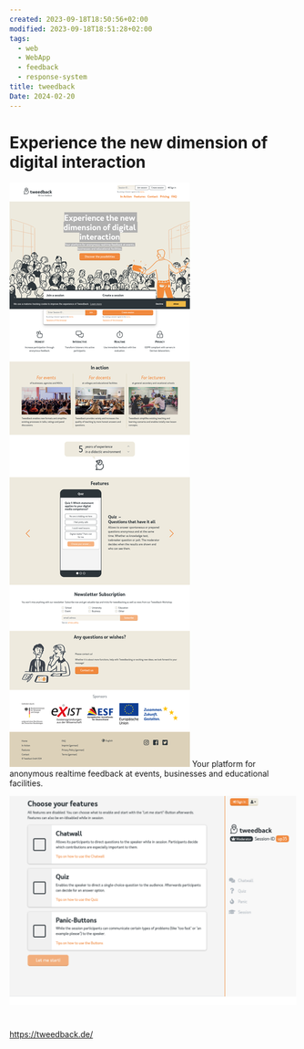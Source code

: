 ```yaml
---
created: 2023-09-18T18:50:56+02:00
modified: 2023-09-18T18:51:28+02:00
tags:
  - web
  - WebApp
  - feedback
  - response-system
title: tweedback
Date: 2024-02-20
---
```



# Experience the new dimension of digital interaction

![](_asset/2023-09-18-18-50-56_tweedback_image_1.png)
Your platform for anonymous realtime feedback at events, businesses and educational facilities.



![](_asset/2023-09-18-18-50-56_tweedback_image_2.png)

# 
https://tweedback.de/
